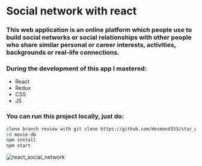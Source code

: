 # Social network with react

### This web application is an online platform which people use to build social networks or social relationships with other people who share similar personal or career interests, activities, backgrounds or real-life connections.

### During the development of this app I mastered:
- React
- Redux
- CSS
- JS

### You can run this project locally, just do:
```sh
clone branch review with git clone https://github.com/desmond333/star_wars_encyclopedia or fork it and then clone it from your forked repo
cd movie-db
npm install
npm start
```
![react_social_network](https://user-images.githubusercontent.com/67102520/122243148-8f6f0500-cecc-11eb-956d-e934f1e3b9d4.gif)

